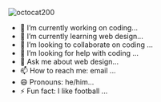 ![octocat200](https://user-images.githubusercontent.com/121955841/211316561-1251d845-d301-4498-bc4a-889ceed03254.png)


- 🔭 I’m currently working on coding...
- 🌱 I’m currently learning web design...
- 👯 I’m looking to collaborate on coding ...
- 🤔 I’m looking for help with coding ...
- 💬 Ask me about web design...
- 📫 How to reach me: email ...
- 😄 Pronouns: he/him...
- ⚡ Fun fact: I like football ...
